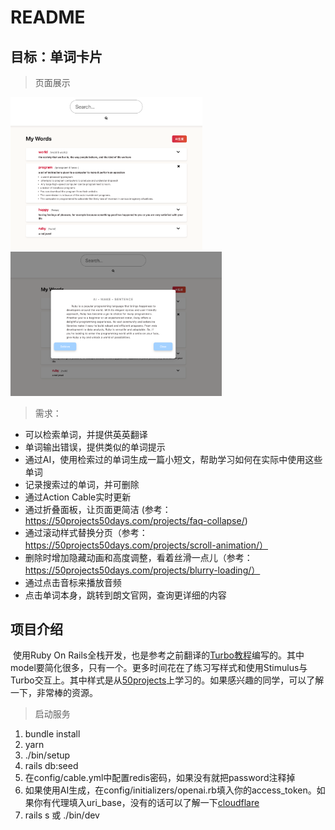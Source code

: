 # README
## 目标：单词卡片
> 页面展示

<img src="public/index-example.png" alt="img.png" style="zoom:30%;" />



<img src="public/ai-sentence.png" alt="img.png" style="zoom:33%;" />

> 需求：

- 可以检索单词，并提供英英翻译
- 单词输出错误，提供类似的单词提示
- 通过AI，使用检索过的单词生成一篇小短文，帮助学习如何在实际中使用这些单词
- 记录搜索过的单词，并可删除
- 通过Action Cable实时更新
- 通过折叠面板，让页面更简洁 (参考：https://50projects50days.com/projects/faq-collapse/)
- 通过滚动样式替换分页（参考：https://50projects50days.com/projects/scroll-animation/）
- 删除时增加隐藏动画和高度调整，看着丝滑一点儿（参考：https://50projects50days.com/projects/blurry-loading/）
- 通过点击音标来播放音频
- 点击单词本身，跳转到朗文官网，查询更详细的内容

## 项目介绍
​	使用Ruby On Rails全栈开发，也是参考之前翻译的[Turbo教程](https://github.com/GengCen-Qin/rails-quotes)编写的。其中model要简化很多，只有一个。更多时间花在了练习写样式和使用Stimulus与Turbo交互上。其中样式是从[50projects](https://50projects50days.com/)上学习的。如果感兴趣的同学，可以了解一下，非常棒的资源。



> 启动服务
1. bundle install
2. yarn
3. ./bin/setup
4. rails db:seed
5. 在config/cable.yml中配置redis密码，如果没有就把password注释掉
6. 如果使用AI生成，在config/initializers/openai.rb填入你的access_token。如果你有代理填入uri_base，没有的话可以了解一下[cloudflare](https://www.cloudflare.com/)
7. rails s  或  ./bin/dev
